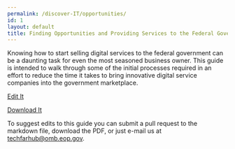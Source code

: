 ```yaml
---
permalink: /discover-IT/opportunities/
id: 1
layout: default
title: Finding Opportunities and Providing Services to the Federal Government
---
```


Knowing how to start selling digital services to the federal government can be a daunting task for even the most seasoned business owner. This guide is intended to walk through some of the initial processes required in an effort to reduce the time it takes to bring innovative digital service companies into the government marketplace.

<a class="usa-button" type="button" target="blank" href="https://github.com/usds/techfar-hub/blob/master/docs/Finding-Opportunities-and-Providing-Services-to-the-Federal-Government-Guide.md">Edit It</a>

<a class="usa-button" type="button" target="blank" href="https://techfarhub.cio.gov/assets/files/ContractorHowToGuide_I_1.pdf">Download It</a>

To suggest edits to this guide you can submit a pull request to the markdown file, download the PDF, or just e-mail us at  [techfarhub@omb.eop.gov](mailto:techfarhub@omb.eop.gov).

